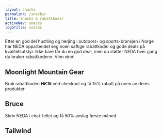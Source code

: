 ```yaml
---
layout: snacks
permalink: /snacks/
title: Snacks & rabattkoder
activeNav: snacks
logoTitle: snacks
---
```


Etter en god del hustling og herjing i outdoors- og sports-bransjen i Norge har NEDA opparbeidet seg noen saftige rabattkoder og gode deals på kvalitetsutstyr. Ikke bare får du en god deal, men du støtter NEDA hver gang du bruker rabattkodene. Vinn vinn! 


## Moonlight Mountain Gear
Bruk rabattkoden ***HK15*** ved checkout og få 15% rabatt på noen av deres produkter

## Bruce
Skriv NEDA i chat-feltet og få 50% avslag første måned 

## Tailwind

### 

